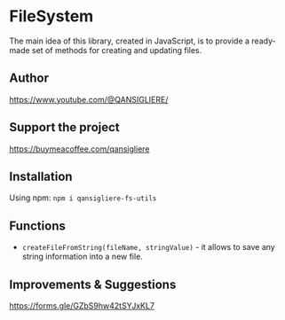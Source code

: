 # FileSystem

The main idea of ​​this library, created in JavaScript, is to provide a ready-made set of methods for creating and
updating files.

## Author

https://www.youtube.com/@QANSIGLIERE/

## Support the project

https://buymeacoffee.com/qansigliere

## Installation

Using npm: `npm i qansigliere-fs-utils`

## Functions

-   `createFileFromString(fileName, stringValue)` - it allows to save any string information into a new file.

## Improvements & Suggestions

https://forms.gle/GZbS9hw42tSYJxKL7
